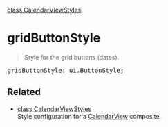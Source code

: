 [class CalendarViewStyles](CalendarViewStyles.md)

# gridButtonStyle

> Style for the grid buttons (dates).

<pre class="docgen_signature">gridButtonStyle: ui.ButtonStyle;</pre>

## Related

- [<!--{ref:class}-->class CalendarViewStyles](CalendarViewStyles.md) \
    Style configuration for a [CalendarView](CalendarView.md) composite.
